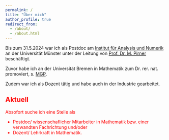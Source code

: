 ```yaml
---
permalink: /
title: "Über mich"
author_profile: true
redirect_from: 
  - /about/
  - /about.html
---
```


Bis zum 31.5.2024 war ich als Postdoc am [Institut für Analysis und Numerik](https://www.uni-muenster.de/AMM/index.shtml) an der Universität Münster unter der Leitung von [Prof. Dr. M. Pirner](https://www.uni-muenster.de/AMM/en/Pirner/index.shtml) beschäftigt.

Zuvor habe ich an der Universität Bremen in Mathematik zum Dr. rer. nat. promoviert, s. [MGP](https://www.mathgenealogy.org/id.php?id=277103).

Zudem war ich als Dozent tätig und habe auch in der Industrie gearbeitet.

<h2 style="color:red">Aktuell</h2>
<p style="color:red">Absofort suche ich eine Stelle als
<ul style="color:red">
<li>Postdoc/ wissenschaflicher Mitarbeiter in Mathematik bzw. einer verwandten Fachrichtung und/oder</li>
<li>Dozent/ Lehrkraft in Mathematik.</li>
</ul>
</p>
<!-- <h2 id="postal">Postal address</h2> -->

<!-- ## Postanschrift
nicht länger aktuell  -->

<!-- <h2 id="office">Office</h2> -->
<!--## Büro
nicht länger aktuell  -->



 










 

